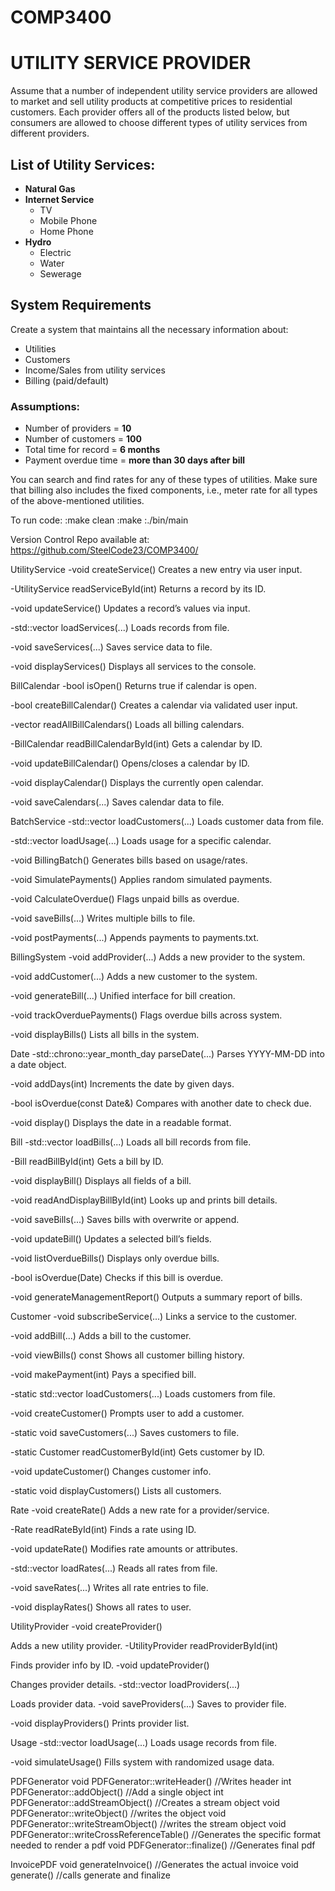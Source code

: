 # COMP3400

# UTILITY SERVICE PROVIDER

Assume that a number of independent utility service providers are allowed to market and sell utility products at competitive prices to residential customers. Each provider offers all of the products listed below, but consumers are allowed to choose different types of utility services from different providers.  

## List of Utility Services:
- **Natural Gas**  
- **Internet Service**  
  - TV  
  - Mobile Phone  
  - Home Phone  
- **Hydro**  
  - Electric  
  - Water  
  - Sewerage  

## System Requirements  
Create a system that maintains all the necessary information about:  
- Utilities  
- Customers  
- Income/Sales from utility services  
- Billing (paid/default)  

### Assumptions:  
- Number of providers = **10**  
- Number of customers = **100**  
- Total time for record = **6 months**  
- Payment overdue time = **more than 30 days after bill**  

You can search and find rates for any of these types of utilities. Make sure that billing also includes the fixed components, i.e., meter rate for all types of the above-mentioned utilities.

To run code:  :make clean
              :make
              :./bin/main

Version Control Repo available at:
https://github.com/SteelCode23/COMP3400/


UtilityService
-void createService()
  Creates a new entry via user input.
  
-UtilityService readServiceById(int)
  Returns a record by its ID.
  
-void updateService()
  Updates a record’s values via input.
  
-std::vector<UtilityService> loadServices(...)
  Loads records from file.
  
-void saveServices(...)
  Saves service data to file.
  
-void displayServices()
  Displays all services to the console.

BillCalendar
-bool isOpen()
  Returns true if calendar is open.
  
-bool createBillCalendar()
  Creates a calendar via validated user input.
  
-vector<BillCalendar> readAllBillCalendars()
  Loads all billing calendars.
  
-BillCalendar readBillCalendarById(int)
  Gets a calendar by ID.
  
-void updateBillCalendar()
  Opens/closes a calendar by ID.
  
-void displayCalendar()
  Displays the currently open calendar.
  
-void saveCalendars(...)
  Saves calendar data to file.

BatchService
-std::vector<Customer> loadCustomers(...)
  Loads customer data from file.
  
-std::vector<Usage> loadUsage(...)
  Loads usage for a specific calendar.
  
-void BillingBatch()
  Generates bills based on usage/rates.
  
-void SimulatePayments()
  Applies random simulated payments.
  
-void CalculateOverdue()
  Flags unpaid bills as overdue.
  
-void saveBills(...)
  Writes multiple bills to file.
  
-void postPayments(...)
  Appends payments to payments.txt.

BillingSystem
-void addProvider(...)
  Adds a new provider to the system.
  
-void addCustomer(...)
  Adds a new customer to the system.
  
-void generateBill(...)
  Unified interface for bill creation.
  
-void trackOverduePayments()
  Flags overdue bills across system.
  
-void displayBills()
  Lists all bills in the system.

Date
-std::chrono::year_month_day parseDate(...)
  Parses YYYY-MM-DD into a date object.
  
-void addDays(int)
  Increments the date by given days.
  
-bool isOverdue(const Date&)
  Compares with another date to check due.
  
-void display()
  Displays the date in a readable format.

Bill
-std::vector<Bill> loadBills(...)
  Loads all bill records from file.
  
-Bill readBillById(int)
  Gets a bill by ID.
  
-void displayBill()
  Displays all fields of a bill.
  
-void readAndDisplayBillById(int)
  Looks up and prints bill details.
  
-void saveBills(...)
  Saves bills with overwrite or append.
  
-void updateBill()
  Updates a selected bill’s fields.
  
-void listOverdueBills()
  Displays only overdue bills.
  
-bool isOverdue(Date)
  Checks if this bill is overdue.
  
-void generateManagementReport()
  Outputs a summary report of bills.

Customer
-void subscribeService(...)
  Links a service to the customer.
  
-void addBill(...)
  Adds a bill to the customer.
  
-void viewBills() const
  Shows all customer billing history.
  
-void makePayment(int)
  Pays a specified bill.
  
-static std::vector<Customer> loadCustomers(...)
  Loads customers from file.
  
-void createCustomer()
  Prompts user to add a customer.
  
-static void saveCustomers(...)
  Saves customers to file.
  
-static Customer readCustomerById(int)
  Gets customer by ID.
  
-void updateCustomer()
  Changes customer info.
  
-static void displayCustomers()
  Lists all customers.

Rate
-void createRate()
  Adds a new rate for a provider/service.
  
-Rate readRateById(int)
  Finds a rate using ID.
  
-void updateRate()
  Modifies rate amounts or attributes.
  
-std::vector<Rate> loadRates(...)
  Reads all rates from file.
  
-void saveRates(...)
  Writes all rate entries to file.
  
-void displayRates()
  Shows all rates to user.

UtilityProvider
-void createProvider()

  Adds a new utility provider.
-UtilityProvider readProviderById(int)

  Finds provider info by ID.
-void updateProvider()

  Changes provider details.
-std::vector<UtilityProvider> loadProviders(...)

  Loads provider data.
-void saveProviders(...)
  Saves to provider file.
  
-void displayProviders()
  Prints provider list.

Usage
-std::vector<Usage> loadUsage(...)
  Loads usage records from file.
  
-void simulateUsage()
  Fills system with randomized usage data.
  
PDFGenerator
void PDFGenerator::writeHeader() //Writes header
int PDFGenerator::addObject() //Add a single object
int PDFGenerator::addStreamObject() //Creates a stream object
void PDFGenerator::writeObject() //writes the object
void PDFGenerator::writeStreamObject() //writes the stream object
void PDFGenerator::writeCrossReferenceTable() //Generates the specific format needed to render a pdf
void PDFGenerator::finalize() //Generates final pdf

InvoicePDF
void generateInvoice() //Generates the actual invoice
void generate() //calls generate and finalize
